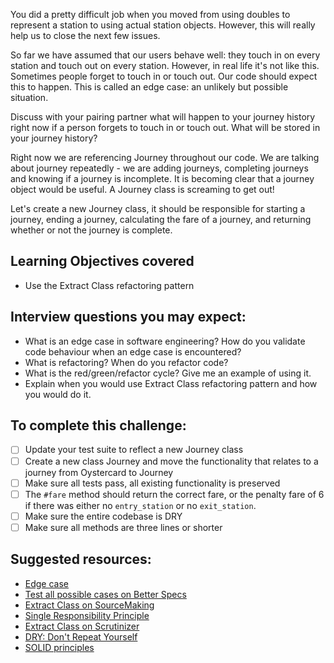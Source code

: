 You did a pretty difficult job when you moved from using doubles to represent a station to using actual station objects. However, this will really help us to close the next few issues.

So far we have assumed that our users behave well: they touch in on every station and touch out on every station. However, in real life it's not like this. Sometimes people forget to touch in or touch out. Our code should expect this to happen. This is called an edge case: an unlikely but possible situation.

Discuss with your pairing partner what will happen to your journey history right now if a person forgets to touch in or touch out. What will be stored in your journey history?

Right now we are referencing Journey throughout our code. We are talking about journey repeatedly - we are adding journeys, completing journeys and knowing if a journey is incomplete. It is becoming clear that a journey object would be useful. A Journey class is screaming to get out!

Let's create a new Journey class, it should be responsible for starting a journey, ending a journey, calculating the fare of a journey, and returning whether or not the journey is complete.

## Learning Objectives covered
- Use the Extract Class refactoring pattern

## Interview questions you may expect:
- What is an edge case in software engineering? How do you validate code behaviour when an edge case is encountered?
- What is refactoring? When do you refactor code?
- What is the red/green/refactor cycle? Give me an example of using it.
- Explain when you would use Extract Class refactoring pattern and how you would do it.

## To complete this challenge:
- [ ] Update your test suite to reflect a new Journey class
- [ ] Create a new class Journey and move the functionality that relates to a journey from Oystercard to Journey
- [ ] Make sure all tests pass, all existing functionality is preserved
- [ ] The `#fare` method should return the correct fare, or the penalty fare of 6 if there was either no `entry_station` or no `exit_station`.
- [ ] Make sure the entire codebase is DRY
- [ ] Make sure all methods are three lines or shorter

## Suggested resources:
- [Edge case](https://en.wikipedia.org/wiki/Edge_case)
- [Test all possible cases on Better Specs](http://betterspecs.org/#all)
- [Extract Class on SourceMaking](https://sourcemaking.com/refactoring/extract-class)
- [Single Responsibility Principle](http://jjbohn.info/blog/2014/07/28/single-responsibility-principle-a-solid-week/)
- [Extract Class on Scrutinizer](https://scrutinizer-ci.com/docs/refactorings/extract-class)
- [DRY: Don't Repeat Yourself](https://en.wikipedia.org/wiki/Don%27t_repeat_yourself)
- [SOLID principles](https://en.wikipedia.org/wiki/SOLID_(object-oriented_design))
